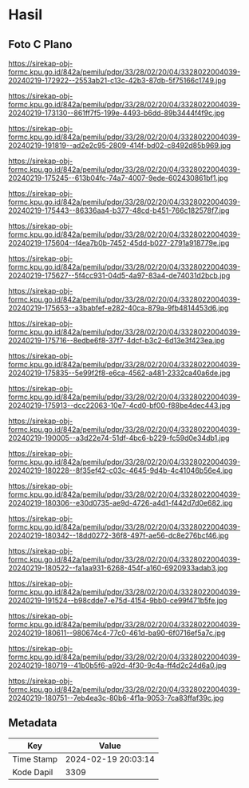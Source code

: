 # Hasil

## Foto C Plano

https://sirekap-obj-formc.kpu.go.id/842a/pemilu/pdpr/33/28/02/20/04/3328022004039-20240219-172922--2553ab21-c13c-42b3-87db-5f75166c1749.jpg

https://sirekap-obj-formc.kpu.go.id/842a/pemilu/pdpr/33/28/02/20/04/3328022004039-20240219-173130--861ff7f5-199e-4493-b6dd-89b3444f4f9c.jpg

https://sirekap-obj-formc.kpu.go.id/842a/pemilu/pdpr/33/28/02/20/04/3328022004039-20240219-191819--ad2e2c95-2809-414f-bd02-c8492d85b969.jpg

https://sirekap-obj-formc.kpu.go.id/842a/pemilu/pdpr/33/28/02/20/04/3328022004039-20240219-175245--613b04fc-74a7-4007-9ede-602430861bf1.jpg

https://sirekap-obj-formc.kpu.go.id/842a/pemilu/pdpr/33/28/02/20/04/3328022004039-20240219-175443--86336aa4-b377-48cd-b451-766c182578f7.jpg

https://sirekap-obj-formc.kpu.go.id/842a/pemilu/pdpr/33/28/02/20/04/3328022004039-20240219-175604--f4ea7b0b-7452-45dd-b027-2791a918779e.jpg

https://sirekap-obj-formc.kpu.go.id/842a/pemilu/pdpr/33/28/02/20/04/3328022004039-20240219-175627--5f4cc931-04d5-4a97-83a4-de74031d2bcb.jpg

https://sirekap-obj-formc.kpu.go.id/842a/pemilu/pdpr/33/28/02/20/04/3328022004039-20240219-175653--a3babfef-e282-40ca-879a-9fb4814453d6.jpg

https://sirekap-obj-formc.kpu.go.id/842a/pemilu/pdpr/33/28/02/20/04/3328022004039-20240219-175716--8edbe6f8-37f7-4dcf-b3c2-6d13e3f423ea.jpg

https://sirekap-obj-formc.kpu.go.id/842a/pemilu/pdpr/33/28/02/20/04/3328022004039-20240219-175835--5e99f2f8-e6ca-4562-a481-2332ca40a6de.jpg

https://sirekap-obj-formc.kpu.go.id/842a/pemilu/pdpr/33/28/02/20/04/3328022004039-20240219-175913--dcc22063-10e7-4cd0-bf00-f88be4dec443.jpg

https://sirekap-obj-formc.kpu.go.id/842a/pemilu/pdpr/33/28/02/20/04/3328022004039-20240219-190005--a3d22e74-51df-4bc6-b229-fc59d0e34db1.jpg

https://sirekap-obj-formc.kpu.go.id/842a/pemilu/pdpr/33/28/02/20/04/3328022004039-20240219-180228--8f35ef42-c03c-4645-9d4b-4c41046b56e4.jpg

https://sirekap-obj-formc.kpu.go.id/842a/pemilu/pdpr/33/28/02/20/04/3328022004039-20240219-180306--e30d0735-ae9d-4726-a4d1-f442d7d0e682.jpg

https://sirekap-obj-formc.kpu.go.id/842a/pemilu/pdpr/33/28/02/20/04/3328022004039-20240219-180342--18dd0272-36f8-497f-ae56-dc8e276bcf46.jpg

https://sirekap-obj-formc.kpu.go.id/842a/pemilu/pdpr/33/28/02/20/04/3328022004039-20240219-180522--fa1aa931-6268-454f-a160-6920933adab3.jpg

https://sirekap-obj-formc.kpu.go.id/842a/pemilu/pdpr/33/28/02/20/04/3328022004039-20240219-191524--b98cdde7-e75d-4154-9bb0-ce99f471b5fe.jpg

https://sirekap-obj-formc.kpu.go.id/842a/pemilu/pdpr/33/28/02/20/04/3328022004039-20240219-180611--980674c4-77c0-461d-ba90-6f0716ef5a7c.jpg

https://sirekap-obj-formc.kpu.go.id/842a/pemilu/pdpr/33/28/02/20/04/3328022004039-20240219-180719--41b0b5f6-a92d-4f30-9c4a-ff4d2c24d6a0.jpg

https://sirekap-obj-formc.kpu.go.id/842a/pemilu/pdpr/33/28/02/20/04/3328022004039-20240219-180751--7eb4ea3c-80b6-4f1a-9053-7ca83ffaf39c.jpg


## Metadata

| Key        | Value               |
| ---------- | ------------------- |
| Time Stamp | 2024-02-19 20:03:14 |
| Kode Dapil | 3309                |



